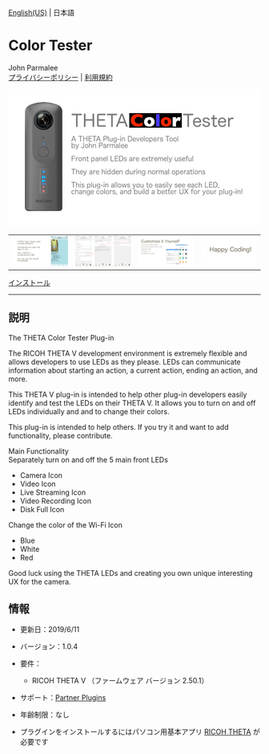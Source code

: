 [English(US)](README.md) | 日本語

# Color Tester
John Parmalee  
[プライバシーポリシー](../../README.ja.md#%E3%83%97%E3%83%A9%E3%82%A4%E3%83%90%E3%82%B7%E3%83%BC%E3%83%9D%E3%83%AA%E3%82%B7%E3%83%BC) | [利用規約](../../README.ja.md#%E5%88%A9%E7%94%A8%E8%A6%8F%E7%B4%84)

<div align="center">
 <img src="1.png">
 <table>
  <tr>
   <td><img src="2.png"></td>
   <td><img src="3.png"></td>
   <td><img src="4.png"></td>
   <td><img src="5.png"></td>
  </tr>
 </table>
</div>

[インストール](https://link.ricoh360.com/plugins/guide.theta360.colortester/apk)

***

## 説明
The THETA Color Tester Plug-in  
  
The RICOH THETA V development environment is extremely flexible and allows developers to use LEDs as they please. LEDs can communicate information about starting an action, a current action, ending an action, and more.  
  
This THETA V plug-in is intended to help other plug-in developers easily identify and test the LEDs on their THETA V. It allows you to turn on and off LEDs individually and and to change their colors.  
  
This plug-in is intended to help others. If you try it and want to add functionality, please contribute.  
  
Main Functionality  
Separately turn on and off the 5 main front LEDs  
* Camera Icon
* Video Icon
* Live Streaming Icon
* Video Recording Icon
* Disk Full Icon

  
Change the color of the Wi-Fi Icon  
* Blue
* White
* Red

  
Good luck using the THETA LEDs and creating you own unique interesting UX for the camera.  
  
  
## 情報
  * 更新日：2019/6/11
  * バージョン：1.0.4
  * 要件：
    * RICOH THETA V （ファームウェア バージョン 2.50.1）
  * サポート：[Partner Plugins](https://community.theta360.guide/)
  * 年齢制限：なし

* プラグインをインストールするにはパソコン用基本アプリ [RICOH THETA](https://theta360.com/ja/about/application/pc.html#app-detail-01) が必要です
